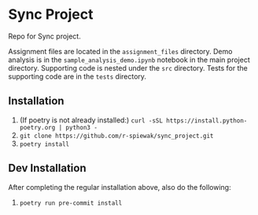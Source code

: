 # Sync Project

Repo for Sync project. 

Assignment files are located in the `assignment_files` directory. Demo analysis is in the `sample_analysis_demo.ipynb` notebook in the main project directory. Supporting code is nested under the `src` directory. Tests for the supporting code are in the `tests` directory.

## Installation

1. (If poetry is not already installed:) `curl -sSL https://install.python-poetry.org | python3 -`
2. `git clone https://github.com/r-spiewak/sync_project.git`
3. `poetry install`

## Dev Installation

After completing the regular installation above, also do the following:
1. `poetry run pre-commit install`

